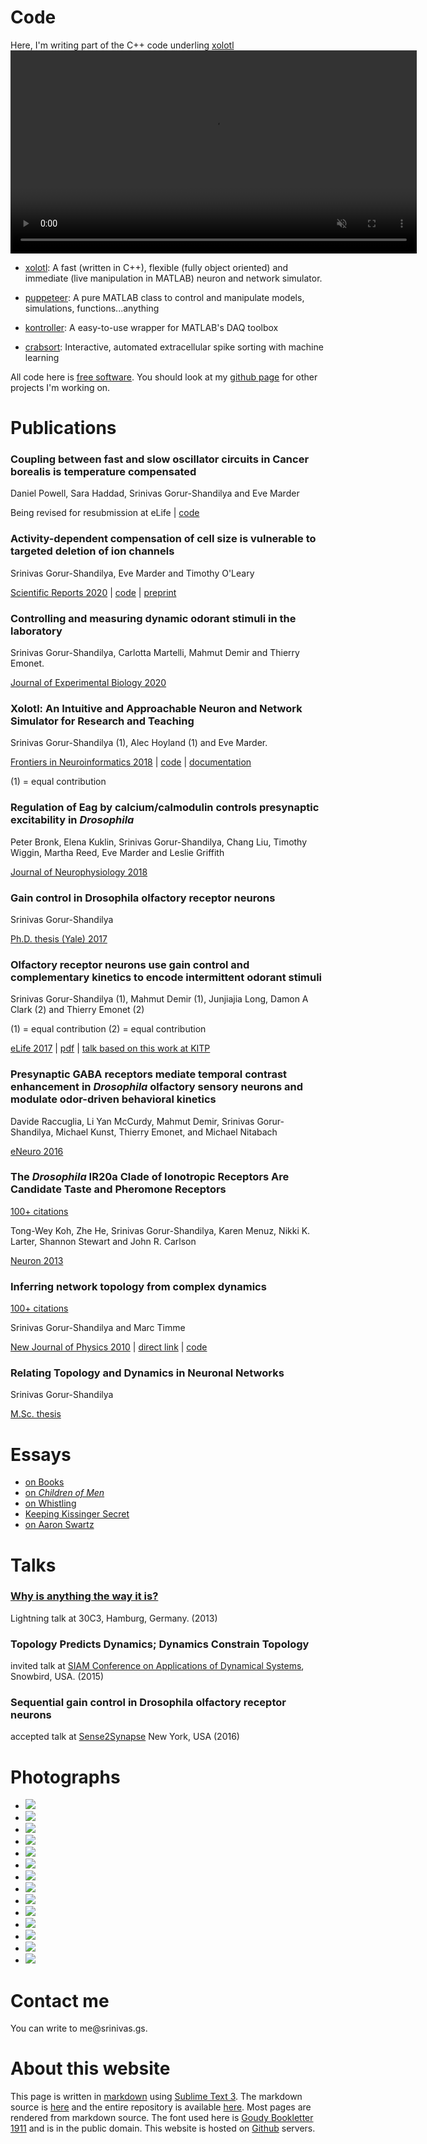 

<a name = "code"></a>
# Code

<div class = "sidenote">Here, I'm writing part of the C++ code underling <a href = "https://github.com/sg-s/xolotl">xolotl</a></div>

<div id = hero-video>
<video width="650" autoplay loop muted>
  <source src="assets/xolotl.mp4" type="video/mp4">
  <source src="assets/xolotl.webm" type="video/webm">
Your browser does not support the video tag.
</video>
</div>



* [xolotl](https://github.com/sg-s/xolotl):
A fast (written in C++), flexible (fully object oriented) and immediate (live manipulation in MATLAB) neuron and network simulator. 

* [puppeteer](https://github.com/sg-s/puppeteer):
A pure MATLAB class to control and manipulate models, simulations, functions...anything

* [kontroller](https://github.com/sg-s/kontroller#kontroller):
A easy-to-use wrapper for MATLAB's DAQ toolbox

* [crabsort](https://github.com/sg-s/crabsort):
Interactive, automated extracellular spike sorting with machine learning



All code here is [free software](http://www.fsf.org/about/what-is-free-software). You should look at my [github page](https://github.com/sg-s/) for other projects I'm working on.

<a name = "publications"></a>
# Publications


### Coupling between fast and slow oscillator circuits in Cancer borealis is temperature compensated

Daniel Powell, Sara Haddad, Srinivas Gorur-Shandilya and Eve Marder

Being revised for resubmission at eLife | [code](https://github.com/marderlab/gastric)

### Activity-dependent compensation of cell size is vulnerable to targeted deletion of ion channels

Srinivas Gorur-Shandilya, Eve Marder and Timothy O'Leary

[Scientific Reports 2020](https://www.nature.com/articles/s41598-020-72977-6) | [code](https://github.com/marderlab/size-compensation) | [preprint](https://www.biorxiv.org/content/10.1101/753608v1)

### Controlling and measuring dynamic odorant stimuli in the laboratory

Srinivas Gorur-Shandilya, Carlotta Martelli, Mahmut Demir and Thierry Emonet.

[Journal of Experimental Biology 2020](https://jeb.biologists.org/content/222/23/jeb207787)

### Xolotl: An Intuitive and Approachable Neuron and Network Simulator for Research and Teaching

Srinivas Gorur-Shandilya (1), Alec Hoyland (1) and Eve Marder. 

[Frontiers in Neuroinformatics 2018](https://www.frontiersin.org/articles/10.3389/fninf.2018.00087/full) | [code](https://github.com/sg-s/xolotl) | [documentation](https://xolotl.readthedocs.io/en/master/)

(1) = equal contribution

### Regulation of Eag by calcium/calmodulin controls presynaptic excitability in *Drosophila*

Peter Bronk, Elena Kuklin, Srinivas Gorur-Shandilya, Chang Liu, Timothy Wiggin, Martha Reed, Eve Marder and Leslie Griffith

[Journal of Neurophysiology 2018](https://www.physiology.org/doi/abs/10.1152/jn.00820.2017)

### Gain control in Drosophila olfactory receptor neurons 

Srinivas Gorur-Shandilya

[Ph.D. thesis (Yale) 2017](./assets/srinivas.gs_thesis.pdf)

### Olfactory receptor neurons use gain control and complementary kinetics to encode intermittent odorant stimuli

Srinivas Gorur-Shandilya (1), Mahmut Demir (1), Junjiajia Long, Damon A Clark (2) and Thierry Emonet (2)

(1) = equal contribution
(2) = equal contribution

[eLife 2017](https://elifesciences.org/articles/27670) | [pdf](assets/srinivas.gs.elife.pdf) | [talk based on this work at KITP](http://online.kitp.ucsb.edu/online/snav18/emonet/)

### Presynaptic GABA receptors mediate temporal contrast enhancement in *Drosophila* olfactory sensory neurons and modulate odor-driven behavioral kinetics

Davide Raccuglia, Li Yan McCurdy, Mahmut Demir, Srinivas Gorur-Shandilya, Michael Kunst, Thierry Emonet, and Michael Nitabach

[eNeuro 2016](http://eneuro.org/content/3/4/ENEURO.0080-16.2016.abstract)

### The *Drosophila* IR20a Clade of Ionotropic Receptors Are Candidate Taste and Pheromone Receptors

<div class = "sidenote leftnote"><span id = "label"><a href = "https://scholar.google.com/citations?user=lTu-VxIAAAAJ"> 100+ citations </a> </span></div> 

Tong-Wey Koh, Zhe He, Srinivas Gorur-Shandilya, Karen Menuz, Nikki K. Larter, Shannon Stewart and John R. Carlson

[Neuron 2013](http://www.sciencedirect.com/science/article/pii/S0896627314006230)


### Inferring network topology from complex dynamics   

<div class = "sidenote leftnote"><span id = "label"><a href = "https://scholar.google.com/citations?user=lTu-VxIAAAAJ"> 100+ citations </a> </span></div> 

Srinivas Gorur-Shandilya and Marc Timme

[New Journal of Physics 2010](http://iopscience.iop.org/1367-2630/13/1/013004) | [direct link](assets/srinivas.gs.inferring.pdf) | [code](https://github.com/sg-s/srinivas.gs/tree/master/assets/inferring-network-topology-code)

### Relating Topology and Dynamics in Neuronal Networks

Srinivas Gorur-Shandilya

[M.Sc. thesis](assets/msc.pdf)

<a name = "essays"></a>
# Essays

* [on Books](essays/books/) 
* [on *Children of Men*](essays/children/)         
* [on Whistling](essays/whistling/) 
* [Keeping Kissinger Secret](essays/kissinger/)
* [on Aaron Swartz](essays/swartz/)



<a name = "talks"></a>
# Talks

### [Why is anything the way it is?](why/)

Lightning talk at 30C3, Hamburg, Germany. (2013)

### Topology Predicts Dynamics; Dynamics Constrain Topology

invited talk at [SIAM Conference on Applications of Dynamical Systems](http://www.siam.org/meetings/ds15/), Snowbird, USA. (2015)

### Sequential gain control in Drosophila olfactory receptor neurons

accepted talk at [Sense2Synapse](http://sense2synapse.com/index.html) New York, USA (2016) 


<a name = "photos"></a>
# Photographs


<ul id = "test">
<li class = "photobanner keep"><a href = "./photography/panchachuli/"><img src = "./assets/panchachuli.jpg"></a></li>
<li class = "photobanner"><a href = "./photography/redwoods/"><img src = "./assets/redwoods.jpg"></a></li>
<li class = "photobanner keep"><a href = "./photography/varanasi/"><img src = "./assets/varanasi.jpg"></a></li>
<li class = "photobanner keep"><a href = "./photography/banff/"><img src = "./assets/banff.jpg"></a></li>
<li class = "photobanner"><a href = "./photography/adk/"><img src = "./assets/adk.jpg"></a></li>
<li class = "photobanner"><a href = "./photography/mukuntuweap/"><img src = "./assets/zion.jpg"></a></li>
<li class = "photobanner"><a href = "./photography/walls/"><img src = "./assets/walls.jpg"></a></li>
<li class = "photobanner"><a href = "./photography/cotopaxi/"><img src = "./assets/cotopaxi.jpg"></a></li>
<li class = "photobanner"><a href = "./photography/delhi/"><img src = "./assets/delhi.jpg"></a></li>
<li class = "photobanner"><a href = "./photography/pushkar/"><img src = "./assets/pushkar.jpg"></a></li>
<li class = "photobanner"><a href = "./photography/ladakh/"><img src = "./assets/ladakh.jpg"></a></li>

<li class = "photobanner"><a href = "./photography/redwoods/"><img src = "./assets/redwoods.jpg"></a></li>
<li class = "photobanner"><a href = "./photography/germany/"><img src = "./assets/germany.jpg"></a></li>
<li class = "photobanner"><a href = "./photography/spiders/"><img src = "./assets/spiders.jpg"></a></li>
</ul>

<script>

  var ul = document.querySelector('#test');
  var N_remove = 5;


  // first shuffle the list
  for (var i = ul.children.length; i >= 0; i--) {
    ul.appendChild(ul.children[Math.random() * i | 0]);
  }


  

  // keep some things pinned to the top
  var keep_items = document.querySelectorAll('.keep');
  try {
    for (var i = 0; i <= keep_items.length; i++) {
      ul.insertBefore(keep_items[i], ul.firstChild);
    }
  } 
  catch {}


  // now remove the last N_remove items. since the list is 
  // randomized, this is equivalent to randomly removing some items
  for (var i = 0; i < N_remove; i++) {
    ul.removeChild(ul.lastChild);
  }

  
</script>



<a name = "contact"></a>
# Contact me

You can write to &#x202E;.sg.savi&#x202D;me@srin


# About this website
This page is written in [markdown](https://daringfireball.net/projects/markdown/) using [Sublime Text 3](http://www.sublimetext.com/). The markdown source is [here](./README.md) and the entire repository is available [here](https://github.com/sg-s/srinivas.gs). Most pages are rendered from markdown source. The font used here is [Goudy Bookletter 1911](https://www.theleagueofmoveabletype.com/goudy-bookletter-1911) and is in the public domain. This website is hosted on [Github](https://github.com/sg-s/srinivas.gs) servers.

